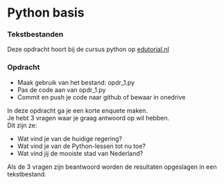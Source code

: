 # Python basis

### Tekstbestanden
Deze opdracht hoort bij de cursus python op [edutorial.nl](https://www.edutorial.nl/course/python)

### Opdracht

* Maak gebruik van het bestand: opdr_1.py
* Pas de code aan van opdr_1.py
* Commit en push je code naar github of bewaar in onedrive

In deze opdracht ga je een korte enquete maken.  
Je hebt 3 vragen waar je graag antwoord op wil hebben.  
Dit zijn ze: 
* Wat vind je van de huidige regering?
* Wat vind je van de Python-lessen tot nu toe?
* Wat vind jij de mooiste stad van Nederland?

Als de 3 vragen zijn beantwoord worden de resultaten opgeslagen in een tekstbestand.


